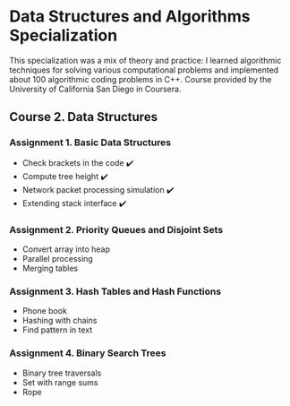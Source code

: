 # Data Structures and Algorithms Specialization

This specialization was a mix of theory and practice: I learned algorithmic techniques for solving various computational problems and implemented about 100 algorithmic coding problems in C++. Course provided by the University of California San Diego in Coursera.

## Course 2. Data Structures

### Assignment 1. Basic Data Structures

- Check brackets in the code :heavy_check_mark:
- Compute tree height :heavy_check_mark:
- Network packet processing simulation :heavy_check_mark:
- Extending stack interface :heavy_check_mark:

### Assignment 2. Priority Queues and Disjoint Sets

- Convert array into heap
- Parallel processing
- Merging tables

### Assignment 3. Hash Tables and Hash Functions

- Phone book
- Hashing with chains
- Find pattern in text

### Assignment 4. Binary Search Trees

- Binary tree traversals
- Set with range sums
- Rope
